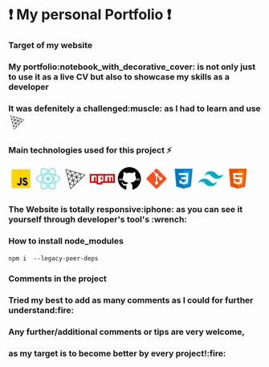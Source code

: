 ### <h1>:exclamation: My personal Portfolio :exclamation:</h1>

### Target of my website

<p>
        <h3>My portfolio:notebook_with_decorative_cover: is not only just to use it as a live CV but also to showcase my skills as a developer</h3>
        <h3>It was defenitely a challenged:muscle: as I had to learn and use <img alt="Javascript" src="./imgs/threejs.svg" width="35"/></h3>
</p>

### Main technologies used for this project :zap:

<p>
  <img alt="Javascript" src="./imgs/javascript.gif" width="50"/>
  <img alt="React" src="./imgs/react.png" width="50"/>
  <img alt="ThreeJs" src="./imgs/threejs.svg" width="50"/>
  <img alt="npm" src="./imgs/npm.png" width="50"/>
  <img alt="github actions" src="./imgs/github.png" width="50"/>
  <img alt="git" src="./imgs/git.png" width="50"/>
  <img alt="Css" src="./imgs/css3.png" width="50"/>
  <img alt="tailwind" src="./imgs/tailwindcss.png" width="50"/>
  <img alt="html5" src="./imgs/html5.png" width="50"/>
</p>

<h3>The Website is totally responsive:iphone: as you can see it yourself through developer's tool's :wrench:</h3>

### How to install node_modules

    npm i  --legacy-peer-deps

### Comments in the project

<h3>Tried my best to add as many comments as I could for further understand:fire:</h3>
    <h3>Any further/additional comments or tips are very welcome,</h3>
    <h3>as my target is to become better by every project!:fire:</h3>
